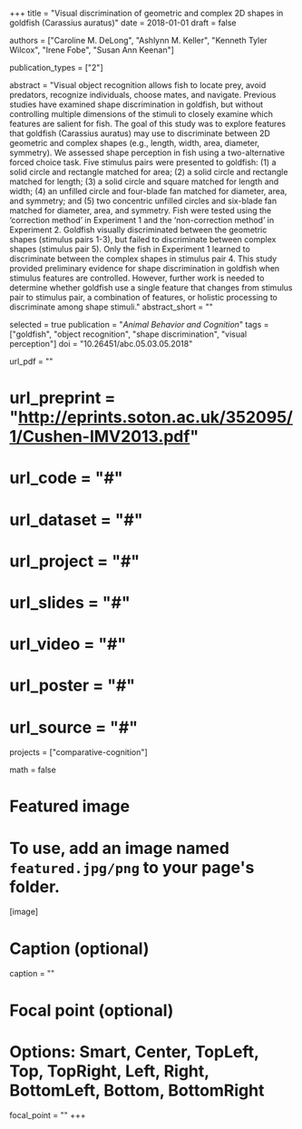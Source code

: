 +++
title = "Visual discrimination of geometric and complex 2D shapes in goldfish (Carassius auratus)"
date = 2018-01-01
draft = false

authors = ["Caroline M. DeLong", "Ashlynn M. Keller", "Kenneth Tyler Wilcox", "Irene Fobe", "Susan Ann Keenan"]

publication_types = ["2"]

abstract = "Visual object recognition allows fish to locate prey, avoid predators, recognize individuals, choose mates, and navigate. Previous studies have examined shape discrimination in goldfish, but without controlling multiple dimensions of the stimuli to closely examine which features are salient for fish. The goal of this study was to explore features that goldfish (Carassius auratus) may use to discriminate between 2D geometric and complex shapes (e.g., length, width, area, diameter, symmetry). We assessed shape perception in fish using a two-alternative forced choice task. Five stimulus pairs were presented to goldfish: (1) a solid circle and rectangle matched for area; (2) a solid circle and rectangle matched for length; (3) a solid circle and square matched for length and width; (4) an unfilled circle and four-blade fan matched for diameter, area, and symmetry; and (5) two concentric unfilled circles and six-blade fan matched for diameter, area, and symmetry. Fish were tested using the ‘correction method’ in Experiment 1 and the ‘non-correction method’ in Experiment 2. Goldfish visually discriminated between the geometric shapes (stimulus pairs 1-3), but failed to discriminate between complex shapes (stimulus pair 5). Only the fish in Experiment 1 learned to discriminate between the complex shapes in stimulus pair 4. This study provided preliminary evidence for shape discrimination in goldfish when stimulus features are controlled. However, further work is needed to determine whether goldfish use a single feature that changes from stimulus pair to stimulus pair, a combination of features, or holistic processing to discriminate among shape stimuli."
abstract_short = ""

selected = true
publication = "*Animal Behavior and Cognition*"
tags = ["goldfish", "object recognition", "shape discrimination", "visual perception"]
doi = "10.26451/abc.05.03.05.2018"

url_pdf = ""
# url_preprint = "http://eprints.soton.ac.uk/352095/1/Cushen-IMV2013.pdf"
# url_code = "#"
# url_dataset = "#"
# url_project = "#"
# url_slides = "#"
# url_video = "#"
# url_poster = "#"
# url_source = "#"

projects = ["comparative-cognition"]

math = false

# Featured image
# To use, add an image named `featured.jpg/png` to your page's folder. 
[image]
  # Caption (optional)
  caption = ""

  # Focal point (optional)
  # Options: Smart, Center, TopLeft, Top, TopRight, Left, Right, BottomLeft, Bottom, BottomRight
  focal_point = ""
+++
